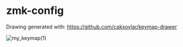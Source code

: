 # zmk-config

Drawing generated with: https://github.com/caksoylar/keymap-drawer

![my_keymap(1)](https://user-images.githubusercontent.com/28645381/224492231-590a4db8-da65-44bd-be89-34e6bbdae36d.svg)
